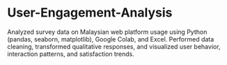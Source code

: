 # User-Engagement-Analysis
Analyzed survey data on Malaysian web platform usage using Python (pandas, seaborn, matplotlib), Google Colab, and Excel. Performed data cleaning, transformed qualitative responses, and visualized user behavior, interaction patterns, and satisfaction trends.
